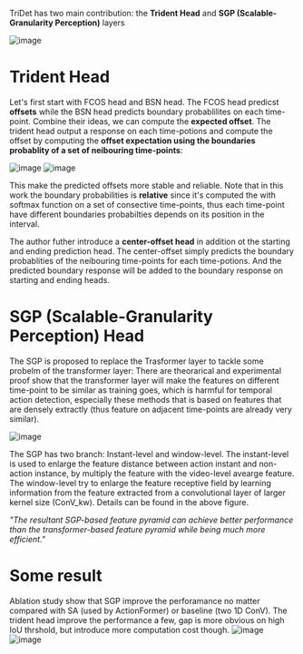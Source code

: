 TriDet has two main contribution: the **Trident Head** and **SGP (Scalable-Granularity Perception)** layers

![image](https://user-images.githubusercontent.com/42603768/230882506-9e2a9193-f541-46c3-b970-2794e8b28911.png)

# Trident Head
Let's first start with FCOS head and BSN head. The FCOS head predicst **offsets** while the BSN head predicts boundary probablilites on each time-point.
Combine their ideas, we can compute the **expected offset**. The trident head output a response on each time-potions and compute the offset by computing
the **offset expectation using the boundaries probablity of a set of neibouring time-points**:

![image](https://user-images.githubusercontent.com/42603768/230883996-bf8d0a1f-729e-4165-a25a-a0af7a99cea4.png)
![image](https://user-images.githubusercontent.com/42603768/230884293-cd4dfec8-d78a-4c01-8016-308d3053bfc1.png)


This make the predicted offsets more stable and reliable. Note that in this work the boundary probabilities is **relative** since it's computed the with softmax function
on a set of consective time-points, thus each time-point have different boundaries probabilties depends on its position in the interval.

The author futher introduce a **center-offset head** in addition ot the starting and ending prediction head.
The center-offset simply predicts the boundary probablities of the neibouring time-points for each time-potions. And the predicted boundary response will be added to the
boundary response on starting and ending heads.

# SGP (Scalable-Granularity Perception) Head
The SGP is proposed to replace the Trasformer layer to tackle some probelm of the transformer layer: There are theorarical and experimental proof show that the transformer layer
will make the features on different time-point to be similar as training goes, which is harmful for temporal action detection, especially these methods that is based on features that are densely extractly (thus feature on adjacent time-points are already very similar).

![image](https://user-images.githubusercontent.com/42603768/230888636-59534591-9ab7-4dd3-8326-12fb210eab01.png)

The SGP has two branch: Instant-level and window-level. The instant-level is used to enlarge the feature distance between action instant and non-action instance,
by multiply the feature with the video-level avearge feature. The window-level try to enlarge the feature receptive field by learning information from the feature extracted from a convolutional layer of larger kernel size (ConV_kw). Details can be found in the above figure.

*"The resultant SGP-based feature pyramid can achieve better performance than the transformer-based feature pyramid while being much more efficient."*

# Some result
Ablation study show that SGP improve the perforamance no matter compared with SA (used by ActionFormer) or baseline (two 1D ConV). The trident head improve the performance a few, gap is more obvious on high IoU thrshold, but introduce more computation cost though.
![image](https://user-images.githubusercontent.com/42603768/230891481-1af3e59a-4fdc-4124-b427-6f6dc2f19a6d.png)
![image](https://user-images.githubusercontent.com/42603768/230892364-30a176c0-c061-4111-82b9-29f43704c0ce.png)

